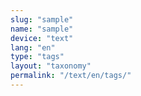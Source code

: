 ```yaml
---
slug: "sample"
name: "sample"
device: "text"
lang: "en"
type: "tags"
layout: "taxonomy"
permalink: "/text/en/tags/"
---
```


